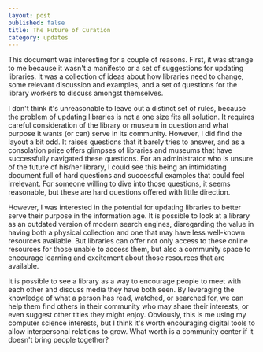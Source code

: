 ```yaml
---
layout: post
published: false
title: The Future of Curation
category: updates
---
```


This document was interesting for a couple of reasons. First, it was strange to me because it wasn't a manifesto or a set of suggestions for updating libraries. It was a collection of ideas about how libraries need to change, some relevant discussion and examples, and a set of questions for the library workers to discuss amongst themselves. 
	
I don't think it's unreasonable to leave out a distinct set of rules, because the problem of updating libraries is not a one size fits all solution. It requires careful consideration of the library or museum in question and what purpose it wants (or can) serve in its community. However, I did find the layout a bit odd. It raises questions that it barely tries to answer, and as a consolation prize offers glimpses of libraries and museums that have successfully navigated these questions. For an administrator who is unsure of the future of his/her library, I could see this being an intimidating document full of hard questions and successful examples that could feel irrelevant. For someone willing to dive into those questions, it seems reasonable, but these are hard questions offered with little direction.

However, I was interested in the potential for updating libraries to better serve their purpose in the information age. It is possible to look at a library as an outdated version of modern search engines, disregarding the value in having both a physical collection and one that may have less well-known resources available. But libraries can offer not only access to these online resources for those unable to access them, but also a community space to encourage learning and excitement about those resources that are available.

It is possible to see a library as a way to encourage people to meet with each other and discuss media they have both seen. By leveraging the knowledge of what a person has read, watched, or searched for, we can help them find others in their community who may share their interests, or even suggest other titles they might enjoy. Obviously, this is me using my computer science interests, but I think it's worth encouraging digital tools to allow interpersonal relations to grow. What worth is a community center if it doesn't bring people together?